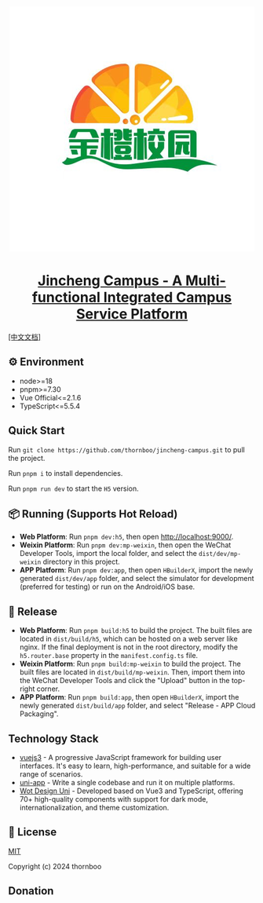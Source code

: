 <p align="center">
  <a href="https://github.com/thornboo/jincheng-campus">
    <img width="500" src="./src/static/logo.png" alt="icon">
  </a>
</p>

<h1 align="center">
  <a href="https://github.com/codercup2/unibest" target="_blank">Jincheng Campus - A Multi-functional Integrated Campus Service Platform</a>
</h1>

[[中文文档]](https://github.com/thornboo/jincheng-campus/blob/master/README.md)

## ⚙︎ Environment

- node>=18
- pnpm>=7.30
- Vue Official<=2.1.6
- TypeScript<=5.5.4

## Quick Start

Run `git clone https://github.com/thornboo/jincheng-campus.git` to pull the project.

Run `pnpm i` to install dependencies.

Run `pnpm run dev` to start the `H5` version.

## 📦 Running (Supports Hot Reload)

- **Web Platform**: Run `pnpm dev:h5`, then open [http://localhost:9000/](http://localhost:9000/).
- **Weixin Platform**: Run `pnpm dev:mp-weixin`, then open the WeChat Developer Tools, import the local folder, and select the `dist/dev/mp-weixin` directory in this project.
- **APP Platform**: Run `pnpm dev:app`, then open `HBuilderX`, import the newly generated `dist/dev/app` folder, and select the simulator for development (preferred for testing) or run on the Android/iOS base.

## 🔗 Release

- **Web Platform**: Run `pnpm build:h5` to build the project. The built files are located in `dist/build/h5`, which can be hosted on a web server like nginx. If the final deployment is not in the root directory, modify the `h5.router.base` property in the `manifest.config.ts` file.
- **Weixin Platform**: Run `pnpm build:mp-weixin` to build the project. The built files are located in `dist/build/mp-weixin`. Then, import them into the WeChat Developer Tools and click the "Upload" button in the top-right corner.
- **APP Platform**: Run `pnpm build:app`, then open `HBuilderX`, import the newly generated `dist/build/app` folder, and select "Release - APP Cloud Packaging".

## Technology Stack

- [vuejs3](https://vuejs.org/) - A progressive JavaScript framework for building user interfaces. It's easy to learn, high-performance, and suitable for a wide range of scenarios.
- [uni-app](https://uniapp.dcloud.io/) - Write a single codebase and run it on multiple platforms.
- [Wot Design Uni](https://wot-design-uni.netlify.app/) - Developed based on Vue3 and TypeScript, offering 70+ high-quality components with support for dark mode, internationalization, and theme customization.

## 📄 License

[MIT](https://opensource.org/license/mit/)

Copyright (c) 2024 thornboo

## Donation
